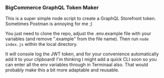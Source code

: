 ### BigCommerce GraphQL Token Maker

This is a super simple node script to create a GraphQL Storefront token. Sometimes Postman is annoying for me ;) 

You just need to clone the repo, adjust the .env.example file with your variables (and remove ".example" from the file name). Then run `node index.js` within the local directory.

It will console log the JWT token, and for your convenience automatically add it to your clipboard! I'm thinking I might add a quick CLI soon so you can enter all the env variables through in Terminaal also. That would probably make this a bit more adaptable and reusable.
